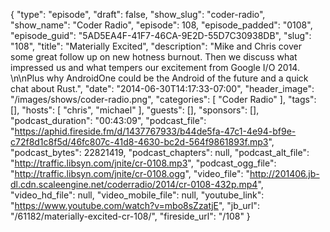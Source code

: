 {
  "type": "episode",
  "draft": false,
  "show_slug": "coder-radio",
  "show_name": "Coder Radio",
  "episode": 108,
  "episode_padded": "0108",
  "episode_guid": "5AD5EA4F-41F7-46CA-9E2D-55D7C30938DB",
  "slug": "108",
  "title": "Materially Excited",
  "description": "Mike and Chris cover some great follow up on new hotness burnout. Then we discuss what impressed us and what tempers our excitement from Google I/O 2014. \n\nPlus why AndroidOne could be the Android of the future and a quick chat about Rust.",
  "date": "2014-06-30T14:17:33-07:00",
  "header_image": "/images/shows/coder-radio.png",
  "categories": [
    "Coder Radio"
  ],
  "tags": [],
  "hosts": [
    "chris",
    "michael"
  ],
  "guests": [],
  "sponsors": [],
  "podcast_duration": "00:43:09",
  "podcast_file": "https://aphid.fireside.fm/d/1437767933/b44de5fa-47c1-4e94-bf9e-c72f8d1c8f5d/46fc807c-41d8-4630-bc2d-564f9861893f.mp3",
  "podcast_bytes": 22821419,
  "podcast_chapters": null,
  "podcast_alt_file": "http://traffic.libsyn.com/jnite/cr-0108.mp3",
  "podcast_ogg_file": "http://traffic.libsyn.com/jnite/cr-0108.ogg",
  "video_file": "http://201406.jb-dl.cdn.scaleengine.net/coderradio/2014/cr-0108-432p.mp4",
  "video_hd_file": null,
  "video_mobile_file": null,
  "youtube_link": "https://www.youtube.com/watch?v=mbo8sZzatjE",
  "jb_url": "/61182/materially-excited-cr-108/",
  "fireside_url": "/108"
}

